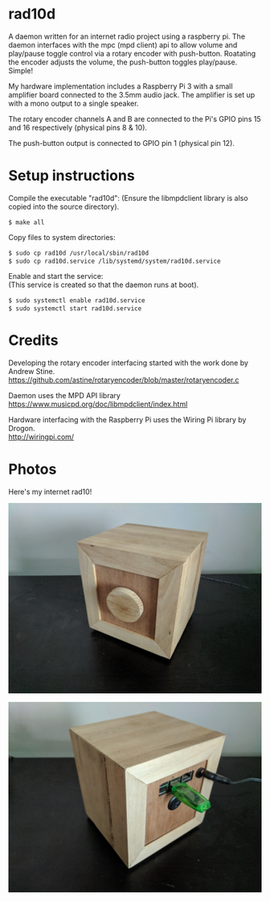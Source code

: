 # rad10d
A daemon written for an internet radio project using a raspberry pi.  The daemon interfaces with the mpc (mpd client) api to allow volume and play/pause toggle control via a rotary encoder with push-button.  Roatating the encoder adjusts the volume, the push-button toggles play/pause.  Simple!  

My hardware implementation includes a Raspberry Pi 3 with a small amplifier board connected to the 3.5mm audio jack.  The amplifier is set up with a mono output to a single speaker.  

The rotary encoder channels A and B are connected to the Pi's GPIO pins 15 and 16 respectively (physical pins 8 & 10).  

The push-button output is connected to GPIO pin 1 (physical pin 12).

# Setup instructions
Compile the executable "rad10d":
(Ensure the libmpdclient library is also copied into the source directory).
```
$ make all
```
Copy files to system directories:
```
$ sudo cp rad10d /usr/local/sbin/rad10d
$ sudo cp rad10d.service /lib/systemd/system/rad10d.service
```
Enable and start the service:  
(This service is created so that the daemon runs at boot).
```
$ sudo systemctl enable rad10d.service
$ sudo systemctl start rad10d.service
```
# Credits
Developing the rotary encoder interfacing started with the work done by Andrew Stine.  
https://github.com/astine/rotaryencoder/blob/master/rotaryencoder.c

Daemon uses the MPD API library  
https://www.musicpd.org/doc/libmpdclient/index.html

Hardware interfacing with the Raspberry Pi uses the Wiring Pi library by Drogon.  
http://wiringpi.com/

# Photos
Here's my internet rad10!

![rad10 Front View,](photos/rad10_front.jpg)

![rad10 Back View,](photos/rad10_back.jpg)
